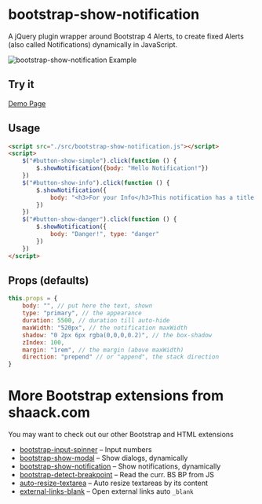 # bootstrap-show-notification

A jQuery plugin wrapper around Bootstrap 4 Alerts, to create fixed Alerts (also called Notifications) dynamically in JavaScript.

![bootstrap-show-notification Example](https://shaack.com/projekte/assets/img/bootstrap-show-notification-lg.png?v=1)

## Try it

[Demo Page](https://shaack.com/projekte/bootstrap-show-notification/)

## Usage

```html
<script src="./src/bootstrap-show-notification.js"></script>
<script>
    $("#button-show-simple").click(function () {
        $.showNotification({body: "Hello Notification!"})
    })
    $("#button-show-info").click(function () {
        $.showNotification({
            body: "<h3>For your Info</h3>This notification has a title and a body and more text than the previous one.", type: "info"
        })
    })
    $("#button-show-danger").click(function () {
        $.showNotification({
            body: "Danger!", type: "danger"
        })
    })
</script>
```

## Props (defaults)

```js
this.props = {
    body: "", // put here the text, shown
    type: "primary", // the appearance
    duration: 5500, // duration till auto-hide
    maxWidth: "520px", // the notification maxWidth
    shadow: "0 2px 6px rgba(0,0,0,0.2)", // the box-shadow
    zIndex: 100,
    margin: "1rem", // the margin (above maxWidth)
    direction: "prepend" // or "append", the stack direction
}
```

# More Bootstrap extensions from shaack.com

You may want to check out our other Bootstrap and HTML extensions

- [bootstrap-input-spinner](https://shaack.com/en/open-source-components) – Input numbers
- [bootstrap-show-modal](https://shaack.com/en/open-source-components) – Show dialogs, dynamically
- [bootstrap-show-notification](https://shaack.com/en/open-source-components) – Show notifications, dynamically
- [bootstrap-detect-breakpoint](https://shaack.com/en/open-source-components) – Read the curr. BS BP from JS
- [auto-resize-textarea](https://shaack.com/en/open-source-components) – Auto resize textareas by its content
- [external-links-blank](https://shaack.com/en/open-source-components) – Open external links auto `_blank`
